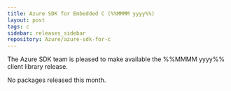 ```yaml
---
title: Azure SDK for Embedded C (%%MMMM yyyy%%)
layout: post
tags: c
sidebar: releases_sidebar
repository: Azure/azure-sdk-for-c
---
```


The Azure SDK team is pleased to make available the %%MMMM yyyy%% client library release.

No packages released this month.

<!--
#### Stable

- _Add packages_

#### Updates

- _Add packages_

#### Beta

- _Add packages_

## Installation Instructions

To install any of our packages, copy and paste the following commands into a terminal:

```bash
$> 
```

## Feedback

If you have a bug or feature request for one of the libraries, please post an issue to [GitHub](https://github.com/Azure/azure-sdk-for-c/issues).

## Release highlights

### _Package name_

- Major changes only!

## Latest Releases

View all the latest versions of C packages [here][c-latest-releases].

{% include refs.md %}
-->
